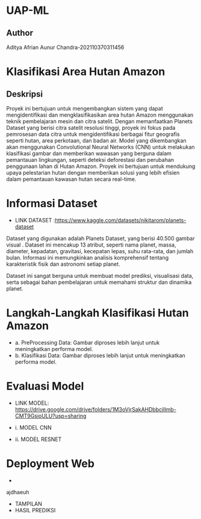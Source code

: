 # UAP-ML

## Author
Aditya Afrian Aunur Chandra-202110370311456

# Klasifikasi Area Hutan Amazon

## Deskripsi
Proyek ini bertujuan untuk mengembangkan sistem yang dapat mengidentifikasi dan mengklasifikasikan area hutan Amazon menggunakan teknik pembelajaran mesin dan citra satelit. Dengan memanfaatkan Planets Dataset yang berisi citra satelit resolusi tinggi, proyek ini fokus pada pemrosesan data citra untuk mengidentifikasi berbagai fitur geografis seperti hutan, area perkotaan, dan badan air. Model yang dikembangkan akan menggunakan Convolutional Neural Networks (CNN) untuk melakukan klasifikasi gambar dan memberikan wawasan yang berguna dalam pemantauan lingkungan, seperti deteksi deforestasi dan perubahan penggunaan lahan di Hutan Amazon. Proyek ini bertujuan untuk mendukung upaya pelestarian hutan dengan memberikan solusi yang lebih efisien dalam pemantauan kawasan hutan secara real-time.

# Informasi Dataset
  - LINK DATASET :https://www.kaggle.com/datasets/nikitarom/planets-dataset

Dataset yang digunakan adalah Planets Dataset, yang berisi 40.500 gambar visual . Dataset ini mencakup 13 atribut, seperti nama planet, massa, diameter, kepadatan, gravitasi, kecepatan lepas, suhu rata-rata, dan jumlah bulan. Informasi ini memungkinkan analisis komprehensif tentang karakteristik fisik dan astronomi setiap planet.

Dataset ini sangat berguna untuk membuat model prediksi, visualisasi data, serta sebagai bahan pembelajaran untuk memahami struktur dan dinamika planet.

# Langkah-Langkah Klasifikasi Hutan Amazon
  - a. PreProcessing Data: Gambar diproses lebih lanjut untuk meningkatkan performa model.
  - b.  Klasifikasi Data: Gambar diproses lebih lanjut untuk meningkatkan performa model.

# Evaluasi Model
  - LINK MODEL: https://drive.google.com/drive/folders/1M3oVjrSakAHDbbcjIlmb-CMT9GsioULU?usp=sharing
  - i. MODEL CNN

  - ii. MODEL RESNET

# Deployment Web
  - 
ajdhaeuh
  - TAMPILAN
  - HASIL PREDIKSI
